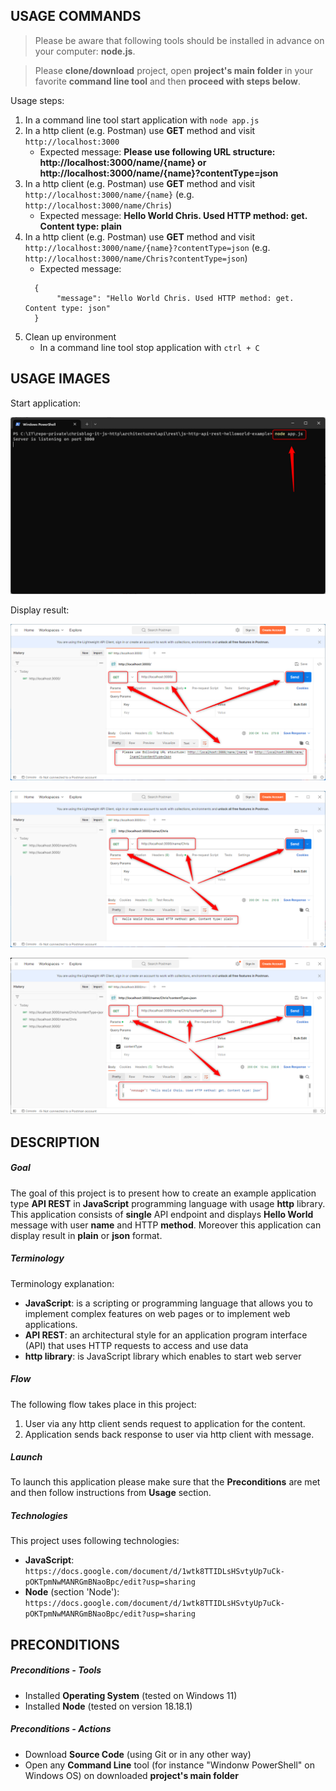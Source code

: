 USAGE COMMANDS
--------------

> Please be aware that following tools should be installed in advance on your computer: **node.js**. 

> Please **clone/download** project, open **project's main folder** in your favorite **command line tool** and then **proceed with steps below**. 

Usage steps:
1. In a command line tool start application with `node app.js`
1. In a http client (e.g. Postman) use **GET** method and visit `http://localhost:3000`
   * Expected message: **Please use following URL structure: http://localhost:3000/name/{name} or http://localhost:3000/name/{name}?contentType=json**
1. In a http client (e.g. Postman) use **GET** method and visit `http://localhost:3000/name/{name}` (e.g. `http://localhost:3000/name/Chris`)
   * Expected message: **Hello World Chris. Used HTTP method: get. Content type: plain**
1. In a http client (e.g. Postman) use **GET** method and visit `http://localhost:3000/name/{name}?contentType=json` (e.g. `http://localhost:3000/name/Chris?contentType=json`)
   * Expected message:
   ```
     {
          "message": "Hello World Chris. Used HTTP method: get. Content type: json"
     }  

   ```
1. Clean up environment 
     * In a command line tool stop application with `ctrl + C`


USAGE IMAGES
------------

Start application:

![My Image](images/image-01.png)

Display result:

![My Image](images/image-02.png)

![My Image](images/image-03.png)

![My Image](images/image-04.png)


DESCRIPTION
-----------

##### Goal
The goal of this project is to present how to create an example application type **API REST** in **JavaScript** programming language with usage **http** library. This application consists of **single** API endpoint and displays **Hello World** message with user **name** and HTTP **method**. Moreover this application can display result in **plain** or **json** format.

##### Terminology
Terminology explanation:
* **JavaScript**: is a scripting or programming language that allows you to implement complex features on web pages or to implement web applications.
* **API REST**: an architectural style for an application program interface (API) that uses HTTP requests to access and use data
* **http library**: is JavaScript library which enables to start web server

##### Flow
The following flow takes place in this project:
1. User via any http client sends request to application for the content.
1. Application sends back response to user via http client with message.

##### Launch
To launch this application please make sure that the **Preconditions** are met and then follow instructions from **Usage** section.

##### Technologies
This project uses following technologies:
* **JavaScript**: `https://docs.google.com/document/d/1wtk8TTIDLsHSvtyUp7uCk-pOKTpmNwMANRGmBNaoBpc/edit?usp=sharing`
* **Node** (section 'Node'): `https://docs.google.com/document/d/1wtk8TTIDLsHSvtyUp7uCk-pOKTpmNwMANRGmBNaoBpc/edit?usp=sharing`


PRECONDITIONS
-------------

##### Preconditions - Tools
* Installed **Operating System** (tested on Windows 11)
* Installed **Node** (tested on version 18.18.1)

##### Preconditions - Actions
* Download **Source Code** (using Git or in any other way) 
* Open any **Command Line** tool (for instance "Windonw PowerShell" on Windows OS) on downloaded **project's main folder**